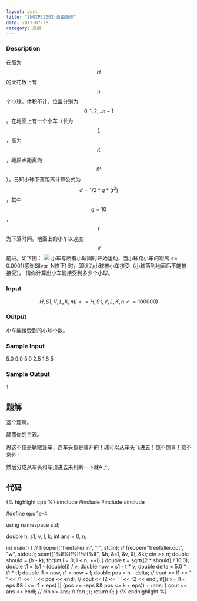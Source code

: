 ```yaml
---
layout: post
title: "[NOIP]2002:自由落体"
date: 2017-07-28
category: 题解
---
```

### Description
在高为$$H$$的天花板上有$$n$$个小球，体积不计，位置分别为$$0,1,2,..n-1$$。在地面上有一个小车（长为 $$L$$，高为 $$K$$，距原点距离为 $$S1$$）。已知小球下落距离计算公式为 $$d=1/2*g*(t^2)$$，其中 $$g=10$$，$$t$$ 为下落时间。地面上的小车以速度 $$V$$ 前进。如下图：
![](https://cdn.luogu.org/upload/pic/11.png)
小车与所有小球同时开始运动，当小球距小车的距离 <= 0.0001(感谢Silver_N修正) 时，即认为小球被小车接受（小球落到地面后不能被接受）。
请你计算出小车能接受到多少个小球。
### Input
$$H,S1,V,L,K,n (l<=H,S1,V,L,K,n <=100000)$$
### Output
小车能接受到的小球个数。
### Sample Input
5.0 9.0 5.0 2.5 1.8 5
### Sample Output
1

## 题解
这个题啊。

颠覆你的三观。

恩这不仅是辆敞篷车，连车头都是敞开的！球可以从车头飞进去！惊不惊喜！意不意外！

然后分成从车头和车顶进去来判断一下就A了。

## 代码
{% highlight cpp %}
#include <cmath>
#include <cstdio>
#include <cstring>
#include <iostream>

#define eps 1e-4

using namespace std;

double h, s1, v, l, k;
int ans = 0, n;

int main() {
    // freopen("freefaller.in", "r", stdin);
    // freopen("freefaller.out", "w", stdout);
    scanf("%lf%lf%lf%lf%lf", &h, &s1, &v, &l, &k);
    cin >> n;
    double should = (h - k);
    for(int i = 0; i < n; ++i) {
        double t = sqrt((2 * should) / 10.0);
        double t1 = (s1 - (double)i) / v;
        double now = s1 - t * v;
        double delta = 5.0 * t1 * t1;
        double l1 = now, r1 = now + l;
        double pos = h - delta;
        // cout << l1 << ' ' << r1 << ' ' << pos << endl;
        // cout << l2 << ' ' << r2 << endl;
        if((i >= l1 - eps && i <= r1 + eps) || (pos >= -eps && pos <= k + eps)) ++ans;
    }
    cout << ans << endl;
    // cin >> ans;
    // for(;;);
    return 0;
}
{% endhighlight %}